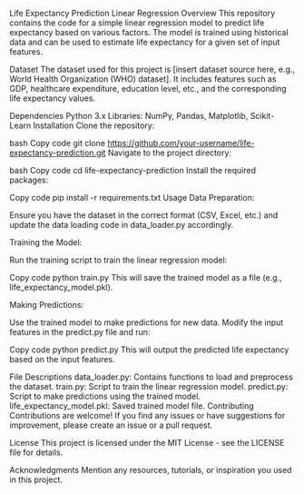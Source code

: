 Life Expectancy Prediction Linear Regression
Overview
This repository contains the code for a simple linear regression model to predict life expectancy based on various factors. The model is trained using historical data and can be used to estimate life expectancy for a given set of input features.

Dataset
The dataset used for this project is [insert dataset source here, e.g., World Health Organization (WHO) dataset]. It includes features such as GDP, healthcare expenditure, education level, etc., and the corresponding life expectancy values.

Dependencies
Python 3.x
Libraries: NumPy, Pandas, Matplotlib, Scikit-Learn
Installation
Clone the repository:

bash
Copy code
git clone https://github.com/your-username/life-expectancy-prediction.git
Navigate to the project directory:

bash
Copy code
cd life-expectancy-prediction
Install the required packages:

Copy code
pip install -r requirements.txt
Usage
Data Preparation:

Ensure you have the dataset in the correct format (CSV, Excel, etc.) and update the data loading code in data_loader.py accordingly.

Training the Model:

Run the training script to train the linear regression model:

Copy code
python train.py
This will save the trained model as a file (e.g., life_expectancy_model.pkl).

Making Predictions:

Use the trained model to make predictions for new data. Modify the input features in the predict.py file and run:

Copy code
python predict.py
This will output the predicted life expectancy based on the input features.

File Descriptions
data_loader.py: Contains functions to load and preprocess the dataset.
train.py: Script to train the linear regression model.
predict.py: Script to make predictions using the trained model.
life_expectancy_model.pkl: Saved trained model file.
Contributing
Contributions are welcome! If you find any issues or have suggestions for improvement, please create an issue or a pull request.

License
This project is licensed under the MIT License - see the LICENSE file for details.

Acknowledgments
Mention any resources, tutorials, or inspiration you used in this project.
